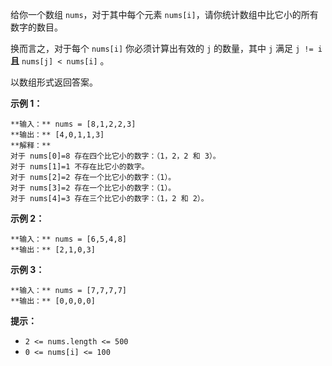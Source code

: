 给你一个数组 `nums`，对于其中每个元素 `nums[i]`，请你统计数组中比它小的所有数字的数目。

换而言之，对于每个 `nums[i]` 你必须计算出有效的 `j` 的数量，其中 `j` 满足 `j != i` **且** `nums[j] <
nums[i]` 。

以数组形式返回答案。



**示例 1：**

    
    
    **输入：** nums = [8,1,2,2,3]
    **输出：** [4,0,1,1,3]
    **解释：** 
    对于 nums[0]=8 存在四个比它小的数字：（1，2，2 和 3）。 
    对于 nums[1]=1 不存在比它小的数字。
    对于 nums[2]=2 存在一个比它小的数字：（1）。 
    对于 nums[3]=2 存在一个比它小的数字：（1）。 
    对于 nums[4]=3 存在三个比它小的数字：（1，2 和 2）。
    

**示例 2：**

    
    
    **输入：** nums = [6,5,4,8]
    **输出：** [2,1,0,3]
    

**示例 3：**

    
    
    **输入：** nums = [7,7,7,7]
    **输出：** [0,0,0,0]
    



**提示：**

  * `2 <= nums.length <= 500`
  * `0 <= nums[i] <= 100`

